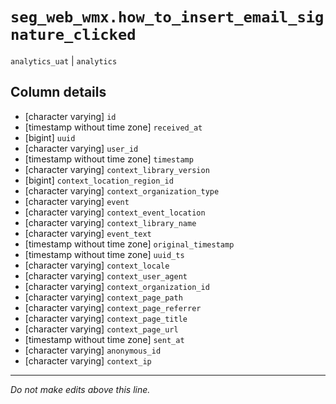 # `seg_web_wmx.how_to_insert_email_signature_clicked`
`analytics_uat` | `analytics`

## Column details
* [character varying] `id`
* [timestamp without time zone] `received_at`
* [bigint]    `uuid`
* [character varying] `user_id`
* [timestamp without time zone] `timestamp`
* [character varying] `context_library_version`
* [bigint]    `context_location_region_id`
* [character varying] `context_organization_type`
* [character varying] `event`
* [character varying] `context_event_location`
* [character varying] `context_library_name`
* [character varying] `event_text`
* [timestamp without time zone] `original_timestamp`
* [timestamp without time zone] `uuid_ts`
* [character varying] `context_locale`
* [character varying] `context_user_agent`
* [character varying] `context_organization_id`
* [character varying] `context_page_path`
* [character varying] `context_page_referrer`
* [character varying] `context_page_title`
* [character varying] `context_page_url`
* [timestamp without time zone] `sent_at`
* [character varying] `anonymous_id`
* [character varying] `context_ip`

-------------------------------------------------------------------------------
*Do not make edits above this line.*
